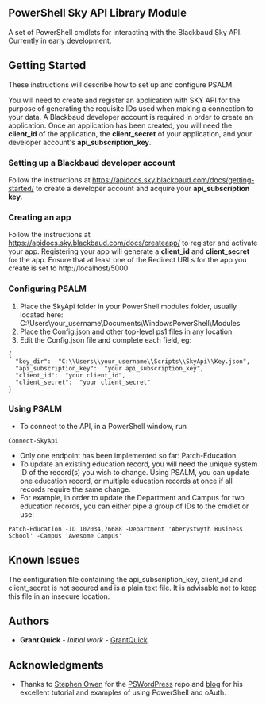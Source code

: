 ## PowerShell Sky API Library Module
A set of PowerShell cmdlets for interacting with the Blackbaud Sky API. Currently in early development.

## Getting Started
These instructions will describe how to set up and configure PSALM.

You will need to create and register an application with SKY API for the purpose of generating the requisite IDs used when making a connection to your data. A Blackbaud developer account is required in order to create an application. Once an application has been created, you will need the **client_id** of the application, the **client_secret** of your application, and your developer account's **api_subscription_key**.

### Setting up a Blackbaud developer account
Follow the instructions at https://apidocs.sky.blackbaud.com/docs/getting-started/ to create a developer account and acquire your **api_subscription key**.

### Creating an app
Follow the instructions at https://apidocs.sky.blackbaud.com/docs/createapp/ to register and activate your app. Registering your app will generate a **client_id** and **client_secret** for the app. Ensure that at least one of the Redirect URLs for the app you create is set to http://localhost/5000

### Configuring PSALM
1. Place the SkyApi folder in your PowerShell modules folder, usually located here: C:\Users\your_username\Documents\WindowsPowerShell\Modules
2. Place the Config.json and other top-level ps1 files in any location.
3. Edit the Config.json file and complete each field, eg:
```
{
  "key_dir":  "C:\\Users\\your_username\\Scripts\\SkyApi\\Key.json",
  "api_subscription_key":  "your api_subscription_key",    
  "client_id":  "your client_id",
  "client_secret":  "your client_secret"
}
```

### Using PSALM
* To connect to the API, in a PowerShell window, run 
```
Connect-SkyApi
```
* Only one endpoint has been implemented so far: Patch-Education.
* To update an existing education record, you will need the unique system ID of the record(s) you wish to change. Using PSALM, you can update one education record, or multiple education records at once if all records require the same change.
* For example, in order to update the Department and Campus for two education records, you can either pipe a group of IDs to the cmdlet or use:
```
Patch-Education -ID 102034,76688 -Department 'Aberystwyth Business School' -Campus 'Awesome Campus'
```

## Known Issues
The configuration file containing the api_subscription_key, client_id and client_secret is not secured and is a plain text file. It is advisable not to keep this file in an insecure location.

## Authors
* **Grant Quick** - *Initial work* - [GrantQuick](https://github.com/GrantQuick)

## Acknowledgments
* Thanks to [Stephen Owen](https://github.com/1RedOne) for the [PSWordPress](https://github.com/1RedOne/PSWordPress) repo and [blog](https://foxdeploy.com/2015/11/02/using-powershell-and-oauth/) for his excellent tutorial and examples of using PowerShell and oAuth.
